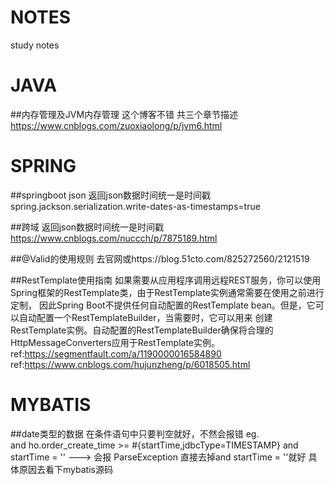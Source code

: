 # NOTES
study notes

# JAVA
  ##内存管理及JVM内存管理
  这个博客不错 共三个章节描述 https://www.cnblogs.com/zuoxiaolong/p/jvm6.html

# SPRING
  ##springboot json 
  返回json数据时间统一是时间戳
  spring.jackson.serialization.write-dates-as-timestamps=true
  
  ##跨域
  返回json数据时间统一是时间戳
  https://www.cnblogs.com/nuccch/p/7875189.html
  
  ##@Valid的使用规则
  去官网或https://blog.51cto.com/825272560/2121519
  
  ##RestTemplate使用指南
  如果需要从应用程序调用远程REST服务，你可以使用Spring框架的RestTemplate类，由于RestTemplate实例通常需要在使用之前进行定制，
  因此Spring Boot不提供任何自动配置的RestTemplate bean。但是，它可以自动配置一个RestTemplateBuilder，当需要时，它可以用来
  创建RestTemplate实例。自动配置的RestTemplateBuilder确保将合理的HttpMessageConverters应用于RestTemplate实例。
  ref:https://segmentfault.com/a/1190000016584890
  ref:https://www.cnblogs.com/hujunzheng/p/6018505.html

# MYBATIS
##date类型的数据 在条件语句中只要判空就好，不然会报错
eg.  
<if test="startTime != null and startTime = ''"> 
  and ho.order_create_time >= #{startTime,jdbcType=TIMESTAMP}
</if>
and startTime = '' ---> 会报 ParseException
直接去掉and startTime = ''就好 具体原因去看下mybatis源码
